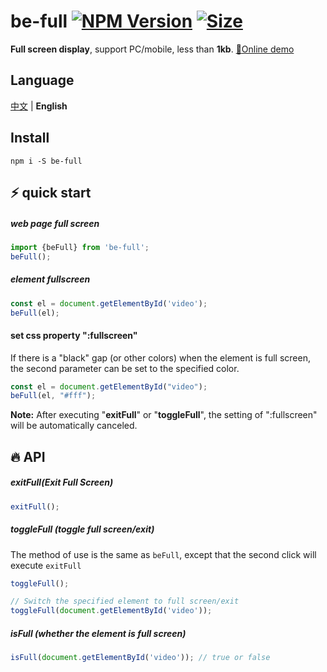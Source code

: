 # be-full [![NPM Version][npm-image]][npm-url] [![Size][size-image]][size-url]

[npm-image]: https://badgen.net/npm/v/be-full
[npm-url]: https://npmjs.org/package/be-full
[size-image]: https://badgen.net/bundlephobia/minzip/be-full
[size-url]: https://bundlephobia.com/result?p=be-full

**Full screen display**, support PC/mobile, less than **1kb**. [:rocket:Online demo](https://any86.github.io/be-full/example/)
## Language
[中文](README.CN.md) | **English**

## Install

```shell
npm i -S be-full
```

## ⚡ quick start

##### web page full screen

```javascript
import {beFull} from 'be-full';
beFull();
```
##### element fullscreen
```javascript
const el = document.getElementById('video');
beFull(el);
```
#### set css property ":fullscreen"

If there is a "black" gap (or other colors) when the element is full screen, the second parameter can be set to the specified color.
````javascript
const el = document.getElementById("video");
beFull(el, "#fff");
````
**Note:** After executing "**exitFull**" or "**toggleFull**", the setting of ":fullscreen" will be automatically canceled.


## 🔥 API

##### exitFull(Exit Full Screen)
```javascript
exitFull();
```

##### toggleFull (toggle full screen/exit)
The method of use is the same as `beFull`, except that the second click will execute `exitFull`
````javascript
toggleFull();

// Switch the specified element to full screen/exit
toggleFull(document.getElementById('video'));
````

##### isFull (whether the element is full screen)
````javascript
isFull(document.getElementById('video')); // true or false
````